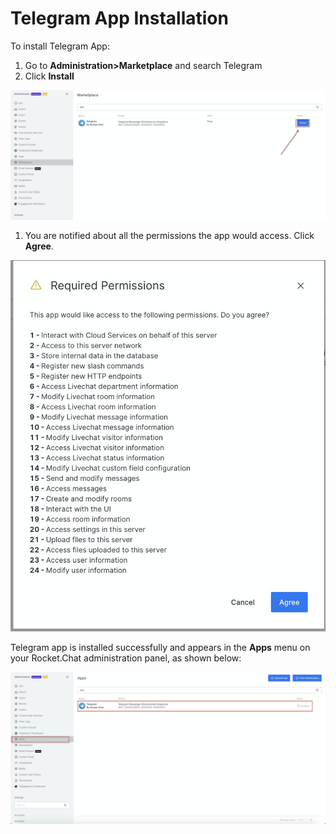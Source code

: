# Telegram App Installation

To install Telegram App:

1. Go to **Administration>Marketplace** and search Telegram
2. Click **Install**

![](<../../../../.gitbook/assets/image (564).png>)

1. You are notified about all the permissions the app would access. Click **Agree**.

![](<../../../../.gitbook/assets/image (401) (1) (1).png>)

Telegram app is installed successfully and appears in the **Apps** menu on your Rocket.Chat administration panel, as shown below:

![](<../../../../.gitbook/assets/image (565).png>)
